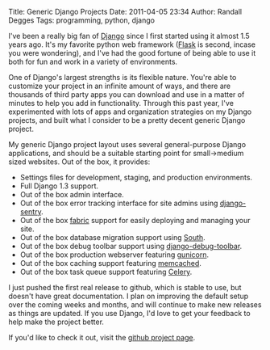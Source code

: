 Title: Generic Django Projects
Date: 2011-04-05 23:34
Author: Randall Degges
Tags: programming, python, django


I've been a really big fan of [Django][] since I first started using it almost
1.5 years ago. It's my favorite python web framework ([Flask][] is second,
incase you were wondering), and I've had the good fortune of being able to use
it both for fun and work in a variety of environments.

One of Django's largest strengths is its flexible nature. You're able to
customize your project in an infinite amount of ways, and there are thousands of
third party apps you can download and use in a matter of minutes to help you add
in functionality. Through this past year, I've experimented with lots of apps
and organization strategies on my Django projects, and built what I consider to
be a pretty decent generic Django project.

My generic Django project layout uses several general-purpose Django
applications, and should be a suitable starting point for small-\>medium sized
websites. Out of the box, it provides:

-   Settings files for development, staging, and production environments.
-   Full Django 1.3 support.
-   Out of the box admin interface.
-   Out of the box error tracking interface for site admins using
    [django-sentry][].
-   Out of the box [fabric][] support for easily deploying and managing your
    site.
-   Out of the box database migration support using [South][].
-   Out of the box debug toolbar support using [django-debug-toolbar][].
-   Out of the box production webserver featuring [gunicorn][].
-   Out of the box caching support featuring [memcached][].
-   Out of the box task queue support featuring [Celery][].

I just pushed the first real release to github, which is stable to use, but
doesn't have great documentation. I plan on improving the default setup over the
coming weeks and months, and will continue to make new releases as things are
updated. If you use Django, I'd love to get your feedback to help make the
project better.

If you'd like to check it out, visit the [github project page][].

  [Django]: http://www.djangoproject.com/ "Django"
  [Flask]: http://flask.pocoo.org/ "Flask"
  [django-sentry]: https://github.com/dcramer/django-sentry "django-sentry"
  [fabric]: http://docs.fabfile.org/en/1.0.1/index.html "fabric"
  [South]: http://south.aeracode.org/ "South"
  [django-debug-toolbar]: https://github.com/robhudson/django-debug-toolbar
    "django-debug-toolbar"
  [gunicorn]: http://gunicorn.org/ "gunicorn"
  [memcached]: http://www.tummy.com/Community/software/python-memcached/
    "python-memcached"
  [Celery]: http://celeryproject.org/ "Celery"
  [github project page]: https://github.com/rdegges/django_project
    "django_project"
